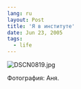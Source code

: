```yaml
---
lang: ru
layout: Post
title: 'Я в институте'
date: Jun 23, 2005
tags:
  - life
---
```


![DSCN0819.jpg](upload://DSCN0819.jpg)



Фотография: Аня.

